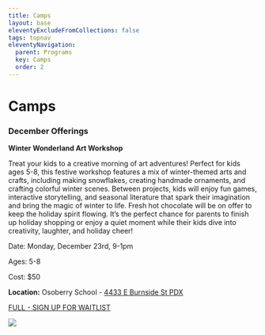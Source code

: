 ```yaml
---
title: Camps
layout: base
eleventyExcludeFromCollections: false
tags: topnav
eleventyNavigation:
  parent: Programs
  key: Camps
  order: 2
---
```

# Camps

### December Offerings

**Winter Wonderland Art Workshop**

Treat your kids to a creative morning of art adventures! Perfect for kids ages 5-8, this festive workshop features a mix of winter-themed arts and crafts, including making snowflakes, creating handmade ornaments, and crafting colorful winter scenes. Between projects, kids will enjoy fun games, interactive storytelling, and seasonal literature that spark their imagination and bring the magic of winter to life. Fresh hot chocolate will be on offer to keep the holiday spirit flowing. It’s the perfect chance for parents to finish up holiday shopping or enjoy a quiet moment while their kids dive into creativity, laughter, and holiday cheer!

Date: Monday, December 23rd, 9-1pm

Ages: 5-8

Cost: $50

**Location:** Osoberry School - [4433 E Burnside St PDX](https://www.google.com/maps/place/Osoberry+School/@45.5233736,-122.6190253,17z/data=!3m1!4b1!4m6!3m5!1s0x5495a17f916b1e8f:0x3ca0006e5f55dff8!8m2!3d45.5233699!4d-122.6164504!16s%2Fg%2F11y50cgvqw?entry=ttu&g_ep=EgoyMDI0MTExMy4xIKXMDSoASAFQAw%3D%3D)

[FULL - SIGN UP FOR WAITLIST](https://forms.gle/xDs5WH5QiydoBrDaA)

![](/assets/uploads/time-2-.png)
